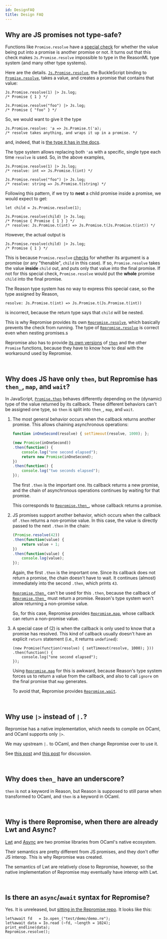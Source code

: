 ```yaml
---
id: DesignFAQ
title: Design FAQ
---
```


## Why are JS promises not type-safe?

Functions like `Promise.resolve` have a [special check][Promise.resolve] for whether the value being put into a promise is another promise or not. It turns out that this check makes `Js.Promise.resolve` impossible to type in the ReasonML type system (and many other type systems).

Here are the details. [`Js.Promise.resolve`][Js.Promise.resolve], the BuckleScript binding to [`Promise.resolve`][Promise.resolve], takes a value, and creates a promise that contains that value:

```reason
Js.Promise.resolve(1) |> Js.log;
/* Promise { 1 } */

Js.Promise.resolve("foo") |> Js.log;
/* Promise { "foo" } */
```

So, we would want to give it the type

```reason
Js.Promise.resolve: 'a => Js.Promise.t('a);
/* resolve takes anything, and wraps it up in a promise. */
```

and, indeed, that is [the type it has in the docs][Js.Promise.resolve].

The type system allows replacing both `'a`s with a specific, single type each time `resolve` is used. So, in the above examples,

```reason
Js.Promise.resolve(1) |> Js.log;
/* resolve: int => Js.Promise.t(int) */

Js.Promise.resolve("foo") |> Js.log;
/* resolve: string => Js.Promise.t(string) */
```

Following this pattern, if we try to **nest** a child promise inside a promise, we would expect to get:

```reason
let child = Js.Promise.resolve(1);

Js.Promise.resolve(child) |> Js.log;
/* Promise { Promise { 1 } } */
/* resolve: Js.Promise.t(int) => Js.Promise.t(Js.Promise.t(int)) */
```

However, the actual output is

```reason
Js.Promise.resolve(child) |> Js.log;
/* Promise { 1 } */
```

This is because `Promise.resolve` [checks][Js.Promise.resolve] for whether its argument is a promise (or any "thenable", `child` in this case). If so, `Promise.resolve` takes the value **inside** `child` out, and puts only that value into the final promise. If not for this special check, `Promise.resolve` would put the **whole** promise `child` into the final promise.

The Reason type system has no way to express this special case, so the type assigned by Reason,

```reason
resolve: Js.Promise.t(int) => Js.Promise.t(Js.Promise.t(int))
```

is incorrect, because the return type says that `child` will be nested.

This is why Repromise provides its own [`Repromise.resolve`](API#resolve), which basically prevents the check from running. The type of [`Repromise.resolve`](API#resolve) is correct even when nesting promises.s

Repromise also has to provide [its own versions](API#then) of [`then`][Promise.then] and the other `Promise` functions, because they have to know how to deal with the workaround used by Repromise.

<br/>

## Why does JS have only `then`, but Repromise has `then_`, `map`, and `wait`?

In JavaScript, [`Promise.then`][Promise.then] behaves differently depending on the (dynamic) type of the value returned by its callback. These different behaviors can't be assigned one type, so `then` is split into `then_`, `map`, and `wait`.

1. The most general behavior occurs when the callback returns another promise. This allows chaining asynchronous operations:

    ```js
    function inOneSecond(resolve) { setTimeout(resolve, 1000); };

    (new Promise(inOneSecond))
    .then(function() {
        console.log("one second elapsed");
        return new Promise(inOneSecond);
    })
    .then(function() {
        console.log("two seconds elapsed");
    });
    ```

    The first `.then` is the important one. Its callback returns a new promise, and the chain of asynchronous operations continues by waiting for that promise.

    This corresponds to [`Repromise.then_`](API#then), whose callback returns a promise.

2. JS promises support another behavior, which occurs when the callback of `.then` returns a non-promise value. In this case, the value is directly passed to the next `.then` in the chain:

    ```js
    (Promise.resolve(42))
    .then(function(value) {
        return value + 1;
    })
    .then(function(value) {
        console.log(value);
    });
    ```

    Again, the first `.then` is the important one. Since its callback does not return a promise, the chain doesn't have to wait. It continues (almost) immediately into the second `.then`, which prints `43`.

    [`Repromise.then_`](API#then) can't be used for this `.then`, because the callback of [`Repromise.then_`](API#then) must return a promise. Reason's type system won't allow returning a non-promise value.

    So, for this case, Repromise provides [`Repromise.map`](API#map), whose callback can return a non-promise value.

3. A special case of (2) is when the callback is only used to know that a promise has resolved. This kind of callback usually doesn't have an explicit `return` statement (i.e., it returns `undefined`):

    ```
    (new Promise(function(resolve) { setTimeout(resolve, 1000); }))
    .then(function() {
        console.log("one second elapsed");
    });
    ```

    Using [`Repromise.map`](API#map) for this is awkward, because Reason's type system forces us to return a value from the callback, and also to call `ignore` on the final promise that `map` generates.

    To avoid that, Repromise provides [`Repromise.wait`](API#wait).

<br/>

## Why use `|>` instead of `|.`?

Repromise has a native implementation, which needs to compile on OCaml, and OCaml supports only `|>`.

We may upstream `|.` to OCaml, and then change Repromise over to use it.

See [this post](https://github.com/aantron/repromise/issues/22#issuecomment-405589951) and [this post](https://github.com/aantron/repromise/issues/22#issuecomment-405677694) for discussion.

<br/>

## Why does `then_` have an underscore?

`then` is not a keyword in Reason, but Reason is supposed to still parse when transformed to OCaml, and `then` is a keyword in OCaml.

<br/>

## Why is there Repromise, when there are already Lwt and Async?

[Lwt](https://github.com/ocsigen/lwt) and [Async](https://github.com/janestreet/async) are two promise libraries from OCaml's native ecosystem.

Their semantics are pretty different from JS promises, and they don't offer JS interop. This is why Repromise was created.

The semantics of Lwt are relatively close to Repromise, however, so the native implementation of Repromise may eventually have interop with Lwt.

<br/>

## Is there an `async`/`await` syntax for Repromise?

Yes. It is unreleased, but [sitting in the Repromise repo](https://github.com/aantron/repromise/tree/master/src/ppx). It looks like this:

```reason
let%await fd   = Io.open_("test/demo/demo.re");
let%await data = Io.read (~fd, ~length = 1024);
print_endline(data);
Repromise.resolve();
```

<br/>



[Js.Promise.resolve]: https://bucklescript.github.io/bucklescript/api/Js.Promise.html#VALresolve
[Promise.resolve]: https://developer.mozilla.org/en-US/docs/Web/JavaScript/Reference/Global_Objects/Promise/resolve
[Promise.then]: https://developer.mozilla.org/en-US/docs/Web/JavaScript/Reference/Global_Objects/Promise/then
